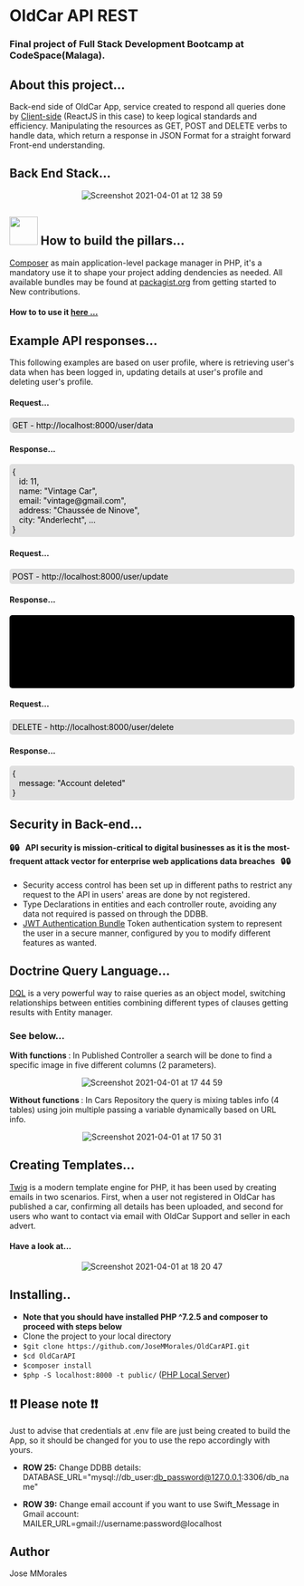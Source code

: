 # OldCar API REST 
### Final project of Full Stack Development Bootcamp at CodeSpace(Malaga).

## About this project...
Back-end side of OldCar App, service created to respond all queries done by [Client-side](https://en.wikipedia.org/wiki/Client-side#:~:text=Client%2Dside%20refers%20to%20operations,relationship%20in%20a%20computer%20network.) (ReactJS in this case) to keep logical standards and efficiency. Manipulating the resources as GET, POST and DELETE verbs to handle data, which return a response in JSON Format for a straight forward Front-end understanding.
 
## Back End Stack...
<div align="center">

![Screenshot 2021-04-01 at 12 38 59](https://user-images.githubusercontent.com/43299285/113282471-3fc66780-92e7-11eb-9f30-a9ad1507b05d.png)

</div>

<h2 align="left">
  <img src="https://user-images.githubusercontent.com/43299285/113305032-e9672200-9302-11eb-93b2-99687686883d.png" width="50">
  How to build the pillars...
</h2>

[Composer](https://getcomposer.org/) as main application-level package manager in PHP, it's a mandatory use it to shape your project adding dendencies as needed. All available bundles may be found at [packagist.org](https://packagist.org/) from getting started to New contributions.

#### How to to use it [here ...](https://getcomposer.org/doc/01-basic-usage.md)

## Example API responses...
This following examples are based on user profile, where is retrieving user's data when has been logged in, updating details at user's profile and deleting user's profile. 

#### Request...

<div style="background-color: #E0E0E0; color: #000; border-radius: 5px; padding: 5px;">
  GET - http://localhost:8000/user/data
</div>

#### Response...

<div style="background-color: #E0E0E0; color: #000; border-radius: 5px; padding: 5px;">
  {<br />
  &nbsp; &nbsp;id: 11, <br />
  &nbsp; &nbsp;name: "Vintage Car", <br />
  &nbsp; &nbsp;email: "vintage@gmail.com", <br />
  &nbsp; &nbsp;address: "Chaussée de Ninove", <br />
  &nbsp; &nbsp;city: "Anderlecht", …<br />
  }
</div>

#### Request...
<div style="background-color: #E0E0E0; color: #000; border-radius: 5px; padding: 5px;">
  POST - http://localhost:8000/user/update
</div>

#### Response...

<div style="background-color: #000; color: #000; border-radius: 5px; padding: 5px;">
  {<br />
    &nbsp; &nbsp;id: 11,<br />
    &nbsp; &nbsp;name: "Vintage Car", <br />
    &nbsp; &nbsp;email: "vintage@gmail.com", <br />
    &nbsp; &nbsp;address: "Chausse de Ninove", <br />
    &nbsp; &nbsp;city: "Bruges", …<br />
  }<br />
</div>

#### Request...

<div style="background-color: #E0E0E0; color: #000; border-radius: 5px; padding: 5px;">
  DELETE - http://localhost:8000/user/delete
</div>

#### Response...

<div style="background-color: #E0E0E0; color: #000; border-radius: 5px; padding: 5px;">
  {<br />
    &nbsp; &nbsp;message: "Account deleted"<br />
  }<br />
</div>

## Security in Back-end...
#### :lock::lock: &nbsp; <b>API security is mission-critical to digital businesses as it is the most-frequent attack vector for enterprise web applications data breaches</b> &nbsp; :lock::lock: <br /> 

* Security access control has been set up in different paths to restrict any request to the API in users' areas are done by not registered. <br/>
* Type Declarations in entities and each controller route, avoiding any data not required is passed on through the DDBB.<br/> 
* [JWT Authentication Bundle](https://github.com/lexik/LexikJWTAuthenticationBundle) Token authentication system to represent the user in a secure manner, configured by you to modify different features as wanted. 

## Doctrine Query Language...
[DQL](https://www.doctrine-project.org/projects/doctrine-orm/en/2.8/reference/dql-doctrine-query-language.html) is a very powerful way to raise queries as an object model, switching relationships between entities combining different types of clauses getting results with Entity manager.

### See below...

<b>With functions </b>: In Published Controller a search will be done to find a specific image in five different columns (2 parameters).

<div align="center">

![Screenshot 2021-04-01 at 17 44 59](https://user-images.githubusercontent.com/43299285/113319709-05be8b00-9312-11eb-96f6-85d5c84a3887.png)

</div>

<b>Without functions </b>: In Cars Repository the query is mixing tables info (4 tables) using join multiple passing a variable dynamically based on URL info.

<div align="center">

![Screenshot 2021-04-01 at 17 50 31](https://user-images.githubusercontent.com/43299285/113320396-c3497e00-9312-11eb-909e-de8640df5bf6.png)

</div>

## Creating Templates...
[Twig](https://symfony.com/doc/current/templates.html) is a modern template engine for PHP, it has been used by creating emails in two scenarios. First, when a user not registered in OldCar has published a car, confirming all details has been uploaded, and second for users who want to contact via email with OldCar Support and seller in each advert.

#### Have a look at...
<div align="center">

![Screenshot 2021-04-01 at 18 20 47](https://user-images.githubusercontent.com/43299285/113324095-fe4db080-9316-11eb-9c96-a61587451cd1.png)

</div>

## Installing..
* **Note that you should have installed PHP ^7.2.5 and composer to proceed with steps below**
* Clone the project to your local directory
* `$git clone https://github.com/JoseMMorales/OldCarAPI.git`
* `$cd OldCarAPI`
* `$composer install`
* `$php -S localhost:8000 -t public/` ([PHP Local Server](https://www.php.net/manual/en/features.commandline.webserver.php))

## :exclamation::exclamation: Please note :exclamation::exclamation: 
Just to advise that credentials at .env file are just being created to build the App, so it should be changed for you to use the repo accordingly with yours.

* <b>ROW 25:</b> Change DDBB details:<br />
DATABASE_URL="mysql://db_user:db_password@127.0.0.1:3306/db_name"

* <b>ROW 39:</b> Change email account if you want to use Swift_Message in Gmail account:<br />
MAILER_URL=gmail://username:password@localhost

## Author
Jose MMorales
